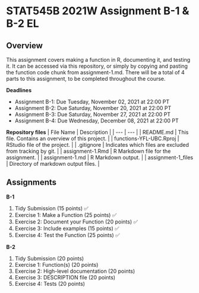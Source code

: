 # STAT545B 2021W Assignment B-1 & B-2 EL

## Overview
This assignment covers making a function in R, documenting it, and testing it. It can be accessed via this repository, or simply by copying and pasting the function code chunk from assignment-1.md. There will be a total of 4 parts to this assignment, to be completed throughout the course.

**Deadlines**
- Assignment B-1: Due Tuesday, November 02, 2021 at 22:00 PT
- Assignment B-2: Due Saturday, November 20, 2021 at 22:00 PT
- Assignment B-3: Due Saturday, November 27, 2021 at 22:00 PT
- Assignment B-4: Due Wednesday, December 08, 2021 at 22:00 PT

**Repository files**
| File Name | Description |
| --- | --- |
| README.md | This file. Contains an overview of this project. |
| functions-YFL-UBC.Rproj | RStudio file of the project. |
| .gitignore | Indicates which files are excluded from tracking by git. |
| assignment-1.Rmd | R Markdown file for the assignment. |
| assignment-1.md | R Markdown output. |
| assignment-1_files | Directory of markdown output files. |

## Assignments

**B-1**
1. Tidy Submission (15 points) :white_check_mark:
2. Exercise 1: Make a Function (25 points) :white_check_mark:
3. Exercise 2: Document your Function (20 points) :white_check_mark:
4. Exercise 3: Include examples (15 points) :white_check_mark:
5. Exercise 4: Test the Function (25 points) :white_check_mark:

**B-2**
1. Tidy Submission (20 points)
2. Exercise 1: Function(s) (20 points)
3. Exercise 2: High-level documentation (20 points)
4. Exercise 3: DESCRIPTION file (20 points)
5. Exercise 4: Tests (20 points)